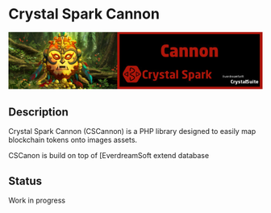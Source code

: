 # Crystal Spark Cannon
<p align="center">
<img src="resources/cscannonBanner.jpg">


</p>

## Description

Crystal Spark Cannon (CSCannon) is a PHP library designed to easily map blockchain tokens onto images assets.


CSCanon is build on top of  [EverdreamSoft 
extend database





## Status

Work in progress



 